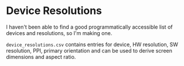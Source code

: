 # Device Resolutions

I haven't been able to find a good programmatically accessible list of devices and resolutions, so I'm making one.

`device_resolutions.csv` contains entries for device, HW resolution, SW resolution, PPI, primary orientation and can be used to derive screen dimensions and aspect ratio.